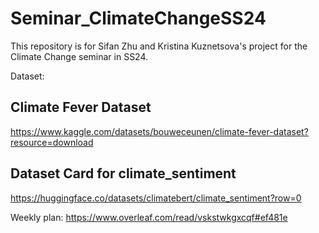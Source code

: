 # Seminar_ClimateChangeSS24
This repository is for Sifan Zhu and Kristina Kuznetsova's project for the Climate Change seminar in SS24.

Dataset:

## Climate Fever Dataset
https://www.kaggle.com/datasets/bouweceunen/climate-fever-dataset?resource=download

## Dataset Card for climate_sentiment
https://huggingface.co/datasets/climatebert/climate_sentiment?row=0

Weekly plan: https://www.overleaf.com/read/vskstwkgxcqf#ef481e
